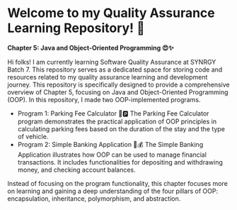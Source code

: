# Welcome to my Quality Assurance Learning Repository! 🚀

**Chapter 5: Java and Object-Oriented Programming 😍✨**

Hi folks! I am currently learning Software Quality Assurance at SYNRGY Batch 7. This repository serves as a dedicated space for storing code and resources related to my quality assurance learning and development journey. This repository is specifically designed to provide a comprehensive overview of Chapter 5, focusing on Java and Object-Oriented Programming (OOP). In this repository, I made two OOP-implemented programs.

* Program 1: Parking Fee Calculator 🚗🅿️
The Parking Fee Calculator program demonstrates the practical application of OOP principles in calculating parking fees based on the duration of the stay and the type of vehicle. 
* Program 2: Simple Banking Application 🏦💰
The Simple Banking Application illustrates how OOP can be used to manage financial transactions. It includes functionalities for depositing and withdrawing money, and checking account balances.

Instead of focusing on the program functionality, this chapter focuses more on learning and gaining a deep understanding of the four pillars of OOP: encapsulation, inheritance, polymorphism, and abstraction. 
